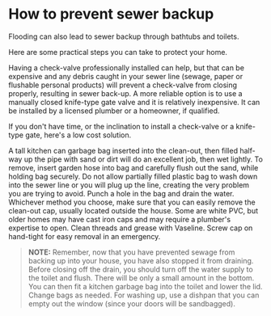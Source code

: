 # How to prevent sewer backup

Flooding can also lead to sewer backup through bathtubs and toilets. 

Here are some practical steps you can take to protect your home.

Having a check-valve professionally installed can help, but that can be expensive and any debris caught in your sewer line (sewage, paper or flushable personal products) will prevent a check-valve from closing properly, resulting in sewer back-up. A more reliable option is to use a manually closed knife-type gate valve and it is relatively inexpensive. It can be installed by a licensed plumber or a homeowner, if qualified.

If you don't have time, or the inclination to install a check-valve or a knife-type gate, here's a low cost solution.

A tall kitchen can garbage bag inserted into the clean-out, then filled half-way up the pipe with sand or dirt will do an excellent job, then wet lightly. To remove, insert garden hose into bag and carefully flush out the sand, while holding bag securely. Do not allow partially filled plastic bag to wash down into the sewer line or you will plug up the line, creating the very problem you are trying to avoid. Punch a hole in the bag and drain the water. Whichever method you choose, make sure that you can easily remove the clean-out cap, usually located outside the house. Some are white PVC, but older homes may have cast iron caps and may require a plumber's expertise to open. Clean threads and grease with Vaseline. Screw cap on hand-tight for easy removal in an emergency.

> **NOTE:** Remember, now that you have prevented sewage from backing up into your house, you have also stopped it from draining. Before closing off the drain, you should turn off the water supply to the toilet and flush. There will be only a small amount in the bottom. You can then fit a kitchen garbage bag into the toilet and lower the lid. Change bags as needed. For washing up, use a dishpan that you can empty out the window (since your doors will be sandbagged).